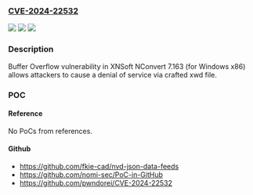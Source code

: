 ### [CVE-2024-22532](https://cve.mitre.org/cgi-bin/cvename.cgi?name=CVE-2024-22532)
![](https://img.shields.io/static/v1?label=Product&message=n%2Fa&color=blue)
![](https://img.shields.io/static/v1?label=Version&message=n%2Fa&color=blue)
![](https://img.shields.io/static/v1?label=Vulnerability&message=n%2Fa&color=brighgreen)

### Description

Buffer Overflow vulnerability in XNSoft NConvert 7.163 (for Windows x86) allows attackers to cause a denial of service via crafted xwd file.

### POC

#### Reference
No PoCs from references.

#### Github
- https://github.com/fkie-cad/nvd-json-data-feeds
- https://github.com/nomi-sec/PoC-in-GitHub
- https://github.com/pwndorei/CVE-2024-22532

